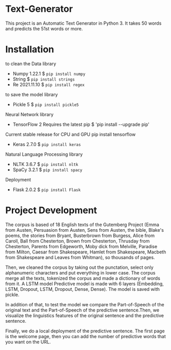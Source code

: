 # Text-Generator
This project is an Automatic Text Generator in Python 3.
It takes 50 words and predicts the 51st words or more.


# Installation
to clean the Data library
- Numpy 1.22.1
$ `pip install numpy`
- String
$ `pip install strings`
- Re 2021.11.10
$ `pip install regex`

to save the model library
- Pickle 5
$ `pip install pickle5`

Neural Network library
- TensorFlow 2
Requires the latest pip
$ 'pip install --upgrade pip'

Current stable release for CPU and GPU
pip install tensorflow
- Keras 2.7.0
$ `pip install keras`

Natural Language Processing library
- NLTK 3.6.7
$ `pip install nltk`
- SpaCy 3.2.1
$ `pip install spacy`

Deployment
- Flask 2.0.2
$ `pip install Flask`


# Project Development
The corpus is based of 18 English texts of the Gutemberg Project (Emma from Austen, Persuasion from Austen, Sens from Austen, the bible, Blake's poems, the stories from Bryant, Busterbrown from Burgess, Alice from Caroll, Ball from Chesterton, Brown from Chesterton, Thrusday from Chesterton, Parents from Edgeworth, Moby dick from Melville, Paradise from Milton, Caesar from Shakespeare, Hamlet from Shakespeare, Macbeth from Shakespeare and Leaves from Whitman), so thousands of pages.

Then, we cleaned the corpus by taking out the punctation, select only alphanumeric characters and put everything in lower case. The corpus merge all the texts, tokenized the corpus and made a dictionary of words from it.
A LSTM model Predictive model is made with 6 layers (Embedding, LSTM, Dropout, LSTM, Dropout, Dense, Dense). The model is saved with pickle.

In addition of that, to test the model we compare the Part-of-Speech of the original text and the Part-of-Speech of the predictive sentence.Then, we visualize the linguistics features of the original sentence and the predictive sentence.

Finally, we do a local deployment of the predictive sentence. The first page is the welcome page, then you can add the number of predictive words that you want on the URL.
